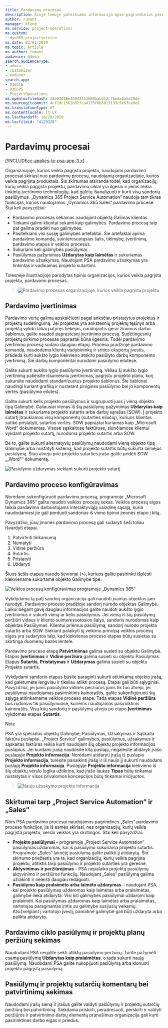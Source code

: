 ```yaml
---
title: Pardavimų procesai
description: Šioje temoje pateikiama informacija apie pagrindinius pardavimo procesus.
author: rumant
manager: kfend
ms.service: project-operations
ms.custom:
- dyn365-projectservice
ms.date: 03/01/2019
ms.topic: article
ms.author: rumant
audience: Admin
search.audienceType:
- admin
- customizer
- enduser
search.app:
- D365CE
- D365PS
- ProjectOperations
ms.openlocfilehash: 38e02018e46943f53680babd12c7bede0a5d19de
ms.sourcegitcommit: 4cf1dc1561b92fca4175f0b3813133c5e63ce8e6
ms.translationtype: HT
ms.contentlocale: lt-LT
ms.lasthandoff: 10/28/2020
ms.locfileid: "4129328"
---
```

# <a name="sales-processes"></a>Pardavimų procesai

[!INCLUDE[cc-applies-to-psa-app-3.x](../includes/cc-applies-to-psa-app-3x.md)]

Organizacijoje, kurios veikla pagrįsta projektu, naudojami pardavimo procesai skiriasi nuo pardavimų procesų, naudojamų organizacijoje, kurios veikla pagrįsta produktais. Šis skirtumas atsiranda todėl, kad organizacijų, kurių veikla pagrįsta projektu, pardavimo ciklai yra ilgesni ir jiems reikia tinkintų įvertinimo technologijų, kad galėtų išanalizuoti ir kurti visų sandorių pasiūlymus. „Dynamics 365 Project Service Automation“ naudoja tam tikras funkcijas, kurios naudojamos „Dynamics 365 Sales“ pardavimo procese. Štai keli pavyzdžiai:

- Pardavimo procesas sekamas naudojant objektą Galimas klientas.
- Tinkami galimi klientai sekami kaip galimybės. Pardavimo procesą taip pat galima pradėti nuo galimybės.
- Pasitelkiami visi susiję galimybės artefaktai. Šie artefaktai apima pardavimo komandą, suinteresuotąsias šalis, tikimybę, įvertinimą, pardavimo etapus ir veiklos procesus.
- Sukuriami keli galimybės pasiūlymai.
- Pasiūlymas pažymimas **Uždarytas kaip laimėtas** ir sukuriamas pardavimo užsakymas. Naudojant PSA pardavimo užsakymas yra tinkintas ir vadinamas projekto sutartimi.

Tolesnėje iliustracijoje parodytas tipinis organizacijos, kurios veikla pagrįsta projektu, pardavimo procesas.

> ![Pardavimo procesas organizacijoje, kurios veikla pagrįsta projektu](media/basic-guide-1.png)

## <a name="estimating-a-sale"></a>Pardavimo įvertinimas
Pardavimo vertę galima apskaičiuoti pagal anksčiau pristatytus projektus ir projektų sudėtingumą. Jei projektas yra ankstesnių projektų tęsinys arba projektą vykdo labai patyręs tiekėjas, naudojantis gerai žinomus darbo šablonus, galite naudoti paprastesnį įvertinimo procesą. Sudėtingesnių projektų pirkimo procesas paprastai būna ilgesnis. Todėl pardavimo įvertinimo procesą sudaro daugiau etapų. Proceso pradžioje pardavimo komanda, naudodama klientų vadybininkų ir srities ekspertų įvestis, pradeda kurti aukšto lygio kiekvieno atskiro pasiūlyto darbų komponento įvertinimą. Šie darbų komponentai nurodomi pasiūlymo eilutėse. 

Galite sukurti aukšto lygio pasiūlymo įvertinimą. Vėliau šį aukšto lygio įvertinimą pakeisite išsamesniu įvertinimas, pagrįstu projekto planu, kurį sukursite naudodami standartizuotus projekto šablonus. Šie šablonai naudingi kuriant grafiką ir nustatant pinigines pasiūlymo bei jo komponentų vertes (pasiūlymo eilutes). 

Galite sukurti kelis projekto pasiūlymus ir sugrupuoti juos į vieną objekto tipą Galimybė. Galiausiai vienas iš šių pasiūlymų pažymimas **Uždarytas kaip laimėtas** ir sukuriama projekto sutartis arba darbų sąrašas (SOW). Į projekto sutartį įtraukiamos visų komponentų (sutarties eilučių), kuriuos klientas sutiko pristatyti, sutartos vertės. SOW paprastai kuriamas kaip „Microsoft Word“ dokumentas. Visose sąskaitose faktūrose, siunčiamose klientui vykdant projekto sutartį, nurodoma projekto sutartis arba SOW.

Be to, galite sukurti alternatyvių pasiūlymų naudodami vieną objekto tipą Galimybė arba nustatyti sistemą, kad projekto sutartis būtų sukurta laimėjus pasiūlymą. Šiuo atveju prie projekto sutarties įrašo galite pridėti SOW „„Word““ dokumentą.

![Pasiūlymo uždarymas siekiant sukurti projekto sutartį](media/basic-guide-2.png)

## <a name="configuring-the-sales-process"></a>Pardavimo proceso konfigūravimas
Norėdami sukonfigūruoti pardavimo procesą, programoje „Microsoft Dynamics 365“ galite naudoti veiklos procesų sekas. Veiklos procesų eigos teikia pardavimo darbuotojams interaktyviąją vaizdinę sąsają, kuria naudodamiesi jie gali perduoti sandorius iš vieno tipinio įmonės etapo į kitą.

Pavyzdžiui, jūsų įmonės pardavimo procesą gali sudaryti šeši toliau išvardyti etapai.

1. Patvirtinti tinkamumą
2. Numatyti
3. Vidinė peržiūra
4. Sutartis
5. Pristatyti
6. Uždaryti

Šiuos šešis etapus nurodo ševronai (\>), kuriuos galite pasirinkti išplėsti kiekviename sukurtame objekto Galimybė tipe.

![Veiklos procesų konfigūravimas programoje „Dynamics 365“](media/basic-guide-3.png)
 
Vykdydama tą patį sandorį organizacija gali naudoti įvairius objektus jam nurodyti. Pardavimo proceso pradžioje sandorį nurodo objektas Galimybė. Laikui bėgant gavę daugiau informacijos galite naudoti aukšto lygio įvertinimus ir sukurti vieną ar kelis pasiūlymus. Jei vieną iš šių pasiūlymų peržiūri vidaus ir kliento suinteresuotosios šalys, sandoris nurodomas kaip objektas Pasiūlymas. Klientui priėmus pasiūlymą, sandorį nurodo projekto sutartis arba SOW. Siekiant palaikyti šį veikimo principą veiklos procesų eigos yra sudarytos taip, kad kiekvienas proceso etapas būtų susietas su skirtinga duomenų bazės lentele.

Pardavimo proceso etapą **Patvirtinimas** galima susieti su objektu Galimybė. Etapus **Įvertinimas** ir **Vidinė peržiūra** galima susieti su objektu Pasiūlymas. Etapus **Sutartis**, **Pristatymas** ir **Uždarymas** galima susieti su objektu Projekto sutartis.

Vykdydami sandorio etapus būsite paraginti sukurti atitinkamą objekto įrašą, kad galėtumėte lengviau ir tiksliau atlikti procesą. Etapai gali būti sąlyginiai. Pavyzdžiui, jei jums pasiūlymo vidinės peržiūros jums tik tuo atveju, jei pasiūlymui naudojamas pasirinktinis kainoraštis, galite sukonfigūruoti šią sąlygą atitinkamame veiklos proceso etape. Tada etapas **Vidinė peržiūra** bus rodomas tik pasiūlymuose, kuriems naudojamas pasirinktinis kainoraštis. Visų kitų sandorių ir pasiūlymų atveju po etapo **Įvertinimas** vykdomas etapas **Sutartis**.

> [!NOTE]
> PSA yra specialūs objektų Galimybė, Pasiūlymas, Užsakymas ir Sąskaita faktūra puslapiai. „Project Service“ galimybes, pasiūlymus, užsakymus ir sąskaitas faktūras reikia kurti naudojant šių objektų projekto informacijos puslapius. Jei kurdami įrašą naudosite kitą puslapį, negalėsite atidaryti įrašo puslapyje **Projekto informacija**. Norėdami atidaryti įrašą iš puslapio **Projekto informacija**, turėsite panaikinti įrašą ir iš naujo jį sukurti naudodami puslapį **Projekto informacija**. Puslapyje **Projekto informacija** kiekvieno iš šių objektų verslo logika užtikrina, kad įrašo laukas **Tipas** būtų tinkamai nustatytas ir visos privalomos koncepcijos būtų tinkamai inicijuotos.

> ![Naujo užsakymo projekto informacija](media/basic-guide-4.png)
 
## <a name="differences-between-project-service-automation-and-sales"></a>Skirtumai tarp „Project Service Automation“ ir „Sales“
Nors PSA pardavimo procesui naudojamos pagrindines „Sales“ pardavimo proceso funkcijos, jis iš esmės skiriasi, nes organizacijų, kurių veikla pagrįsta projektu, verslo veiklos yra skirtingos. Štai keli pavyzdžiai:

- **Projekto pasiūlymai** – programoje „Project Service Automation“ pasiūlymas uždaromas, kai iš pasiūlymo sukuriama projekto sutartis. Programoje „Sales“ laimėję pasiūlymą galite palikti jį atidarytą. Šio skirtumo priežastis yra ta, kad organizacijų, kurių veikla pagrįsta projektu, atitiktis tarp pasiūlymo ir projekto sutarties yra geresnė. 
- **Aktyvinimas ir peržiūrėjimas** – PSA nepalaiko projektų pasiūlymų aktyvinimo ir peržiūros funkcijų. Naudojant „Sales“ pasiūlymą galima užrakinti ir neleisti daugiau redaguoti.
- **Pasiūlymo kaip pralaimėto arba laimėto uždarymas** – naudojant PSA, kai projekto pasiūlymas uždaromas kaip laimėtas arba pralaimėtas, galimybė lieka atidaryta. Visi kiti galimybės pasiūlymai uždaromi kaip pralaimėti. Kai pasiūlymas uždaromas kaip laimėtas arba pralaimėtas, vartotojas paraginamas imtis su galimybe susijusių veiksmų. Atsižvelgiant į vartotojo įvestį, pamatinė galimybė gali būti uždaryta arba palikta atidaryta.

## <a name="tracking-revisions-to-quotes-and-project-plans-in-the-sales-cycle"></a>Pardavimo ciklo pasiūlymų ir projektų planų peržiūrų sekimas
Naudodami PSA negalite sekti atliktų pasiūlymo peržiūrų. Turite pažymėti esamą pasiūlymą **Uždarytas kaip pralaimėtas**, o tada sukurti naują pasiūlymą. Naudodami PSA galite nukopijuoti pasiūlymą arba klonuoti projektu pagrįstą pasiūlymą.

## <a name="tracking-comments-and-approvals-of-quotes-and-project-contracts"></a>Pasiūlymų ir projektų sutarčių komentarų bei patvirtinimų sekimas
Naudodami įrašų sieną ir įrašus galite valdyti pasiūlymų ir projektų sutarčių peržiūrą bei patvirtinimą. Siekdama priskirti, peradresuoti, perskirti ir valdyti peržiūros ir patvirtinimo darbų elementų pranešimus organizacija gali kurti pasirinktines darbo eigas ir priedus.
